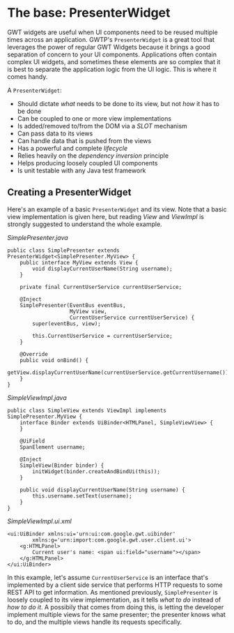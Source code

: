 # The base: PresenterWidget
GWT widgets are useful when UI components need to be reused multiple times across an application. GWTP's `PresenterWidget` is a great tool that leverages the power of regular GWT Widgets because it brings a good separation of concern to your UI components. Applications often contain complex UI widgets, and sometimes these elements are so complex that it is best to separate the application logic from the UI logic. This is where it comes handy.

A `PresenterWidget`:

* Should dictate *what* needs to be done to its view, but not *how* it has to be done
* Can be coupled to one or more view implementations
* Is added/removed to/from the DOM via a *SLOT* mechanism
* Can pass data to its views
* Can handle data that is pushed from the views
* Has a powerful and complete *lifecycle*
* Relies heavily on the *dependency inversion* principle
* Helps producing loosely coupled UI components
* Is unit testable with any Java test framework

## Creating a PresenterWidget
Here's an example of a basic `PresenterWidget` and its view. Note that a basic view implementation is given here, but reading *View* and *ViewImpl* is strongly suggested to understand the whole example.

*SimplePresenter.java*
```
public class SimplePresenter extends PresenterWidget<SimplePresenter.MyView> {
    public interface MyView extends View {
        void displayCurrentUserName(String username);
    }

    private final CurrentUserService currentUserService;

    @Inject
    SimplePresenter(EventBus eventBus,
                    MyView view,
                    CurrentUserService currentUserService) {
        super(eventBus, view);

        this.CurrentUserService = currentUserService;
    }

    @Override
    public void onBind() {
        getView.displayCurrentUserName(currentUserService.getCurrentUsername());
    }
}
```

*SimpleViewImpl.java*
```
public class SimpleView extends ViewImpl implements SimplePresenter.MyView {
    interface Binder extends UiBinder<HTMLPanel, SimpleViewView> {
    }

    @UiField
    SpanElement username;

    @Inject
    SimpleView(Binder binder) {
        initWidget(binder.createAndBindUi(this));
    }
    
    public void displayCurrentUserName(String username) {
        this.username.setText(username);
    }
}
```

*SimpleViewImpl.ui.xml*
```
<ui:UiBinder xmlns:ui='urn:ui:com.google.gwt.uibinder'
        xmlns:g='urn:import:com.google.gwt.user.client.ui'>
    <g:HTMLPanel>
        Current user's name: <span ui:field="username"></span>
    </g:HTMLPanel>
</ui:UiBinder>
```

In this example, let's assume `CurrentUserService` is an interface that's implemented by a client side service that performs HTTP requests to some REST API to get information. As mentioned previously, `SimplePresenter` is loosely coupled to its view implementation, as it tells *what to do* instead of *how to do it*. A possibily that comes from doing this, is letting the developer implement multiple views for the same presenter; the presenter knows what to do, and the multiple views handle its requests specifically.



